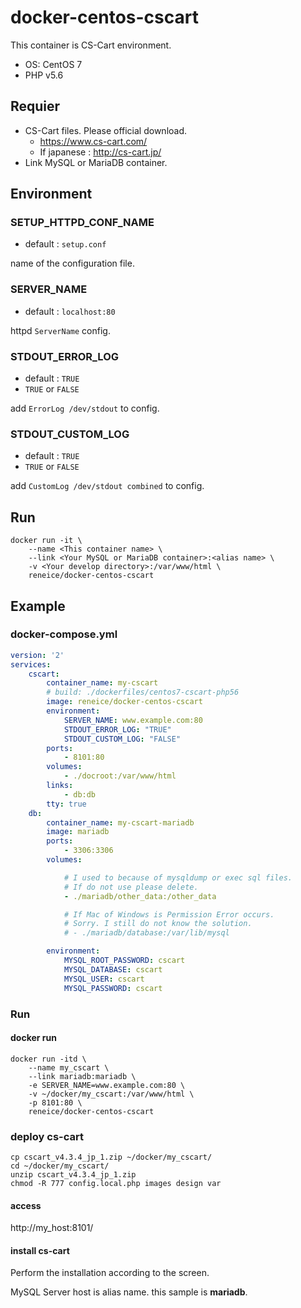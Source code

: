 # docker-centos-cscart

This container is CS-Cart environment.

* OS: CentOS 7
* PHP v5.6

## Requier

* CS-Cart files. Please official download.
	* https://www.cs-cart.com/
	* If japanese : http://cs-cart.jp/
* Link MySQL or MariaDB container.

## Environment

### SETUP_HTTPD_CONF_NAME

* default : `setup.conf`

name of the configuration file.

### SERVER_NAME

* default : `localhost:80`

httpd `ServerName` config.

### STDOUT_ERROR_LOG

* default : `TRUE`
* `TRUE` or `FALSE`

add `ErrorLog /dev/stdout` to config.

### STDOUT_CUSTOM_LOG

* default : `TRUE`
* `TRUE` or `FALSE`

add `CustomLog /dev/stdout combined` to config.

## Run

```
docker run -it \
	--name <This container name> \
	--link <Your MySQL or MariaDB container>:<alias name> \
	-v <Your develop directory>:/var/www/html \
	reneice/docker-centos-cscart
```

## Example

### docker-compose.yml

```yml
version: '2'
services:
    cscart:
        container_name: my-cscart
        # build: ./dockerfiles/centos7-cscart-php56
        image: reneice/docker-centos-cscart
        environment:
            SERVER_NAME: www.example.com:80
            STDOUT_ERROR_LOG: "TRUE"
            STDOUT_CUSTOM_LOG: "FALSE"
        ports:
            - 8101:80
        volumes:
            - ./docroot:/var/www/html
        links:
            - db:db
        tty: true
    db:
        container_name: my-cscart-mariadb
        image: mariadb
        ports:
            - 3306:3306
        volumes:

            # I used to because of mysqldump or exec sql files.
            # If do not use please delete.
            - ./mariadb/other_data:/other_data

            # If Mac of Windows is Permission Error occurs.
            # Sorry. I still do not know the solution.
            # - ./mariadb/database:/var/lib/mysql

        environment:
            MYSQL_ROOT_PASSWORD: cscart
            MYSQL_DATABASE: cscart
            MYSQL_USER: cscart
            MYSQL_PASSWORD: cscart
```

### Run

#### docker run

```
docker run -itd \
	--name my_cscart \
	--link mariadb:mariadb \
	-e SERVER_NAME=www.example.com:80 \
	-v ~/docker/my_cscart:/var/www/html \
	-p 8101:80 \
	reneice/docker-centos-cscart
```

### deploy cs-cart

```
cp cscart_v4.3.4_jp_1.zip ~/docker/my_cscart/
cd ~/docker/my_cscart/
unzip cscart_v4.3.4_jp_1.zip
chmod -R 777 config.local.php images design var
```

#### access

http://my_host:8101/

#### install cs-cart

Perform the installation according to the screen.

MySQL Server host is alias name.
this sample is **mariadb**.
